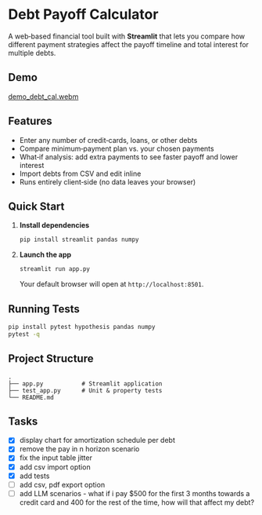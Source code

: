 # Debt Payoff Calculator

A web‑based financial tool built with **Streamlit** that lets you compare how different payment strategies affect the payoff timeline and total interest for multiple debts.

## Demo
[demo_debt_cal.webm](https://github.com/user-attachments/assets/b8b2b8e9-2a89-489d-a319-5e8091a626e8)

## Features

* Enter any number of credit‑cards, loans, or other debts
* Compare minimum‑payment plan vs. your chosen payments
* What‑if analysis: add extra payments to see faster payoff and lower interest
* Import debts from CSV and edit inline
* Runs entirely client‑side (no data leaves your browser)

## Quick Start

1. **Install dependencies**

   ```bash
   pip install streamlit pandas numpy
   ```
2. **Launch the app**

   ```bash
   streamlit run app.py
   ```

   Your default browser will open at `http://localhost:8501`.

## Running Tests

```bash
pip install pytest hypothesis pandas numpy
pytest -q
```

## Project Structure

```
.
├── app.py           # Streamlit application
├── test_app.py      # Unit & property tests
└── README.md
```


## Tasks

- [x] display chart for amortization schedule per debt
- [x] remove the pay in n horizon scenario
- [x] fix the input table jitter
- [x] add csv import option
- [x] add tests
- [ ] add csv, pdf export option
- [ ] add LLM scenarios - what if i pay $500 for the first 3 months towards a credit card and 400 for the rest of the time, how will that affect my debt?
